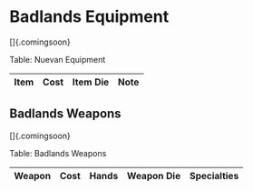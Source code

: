 # Badlands Equipment

[]{.comingsoon}

Table: Nuevan Equipment

| Item | Cost | Item Die | Note |
| :--- | :--: | :------- | :--- |

## Badlands Weapons

[]{.comingsoon}

Table: Badlands Weapons

| Weapon          | Cost | Hands        | Weapon Die   | Specialties                                                  |
| :-------------- | :--: | :----------- | :----------- | :----------------------------------------------------------- |

